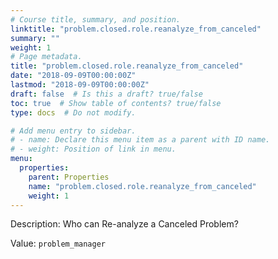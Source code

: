 ```yaml
---
# Course title, summary, and position.
linktitle: "problem.closed.role.reanalyze_from_canceled"
summary: ""
weight: 1
# Page metadata.
title: "problem.closed.role.reanalyze_from_canceled"
date: "2018-09-09T00:00:00Z"
lastmod: "2018-09-09T00:00:00Z"
draft: false  # Is this a draft? true/false
toc: true  # Show table of contents? true/false
type: docs  # Do not modify.

# Add menu entry to sidebar.
# - name: Declare this menu item as a parent with ID name.
# - weight: Position of link in menu.
menu:
  properties:
    parent: Properties
    name: "problem.closed.role.reanalyze_from_canceled"
    weight: 1
---
```


Description: Who can Re-analyze a Canceled Problem?


Value: `problem_manager`